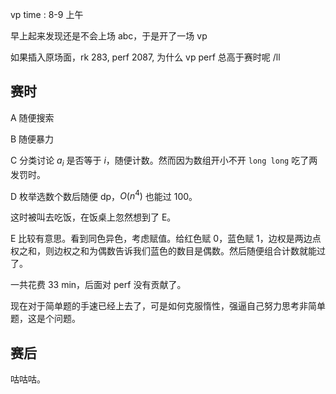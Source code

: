 vp time : 8-9 上午

早上起来发现还是不会上场 abc，于是开了一场 vp

如果插入原场面，rk 283, perf 2087, 为什么 vp perf 总高于赛时呢 /ll

## 赛时

A 随便搜索

B 随便暴力

C 分类讨论 $a_i$ 是否等于 $i$，随便计数。然而因为数组开小不开 `long long` 吃了两发罚时。

D 枚举选数个数后随便 dp，$O(n^4)$ 也能过 $100$。

这时被叫去吃饭，在饭桌上忽然想到了 E。

E 比较有意思。看到同色异色，考虑赋值。给红色赋 $0$，蓝色赋 $1$，边权是两边点权之和，则边权之和为偶数告诉我们蓝色的数目是偶数。然后随便组合计数就能过了。

一共花费 33 min，后面对 perf 没有贡献了。

现在对于简单题的手速已经上去了，可是如何克服惰性，强逼自己努力思考非简单题，这是个问题。

## 赛后

咕咕咕。